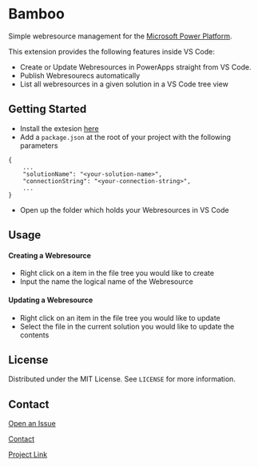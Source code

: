 # Bamboo
Simple webresource management for the [Microsoft Power Platform](https://powerplatform.microsoft.com/en-us/).

This extension provides the following features inside VS Code:

- Create or Update Webresources in PowerApps straight from VS Code.
- Publish Webresourecs automatically
- List all webresources in a given solution in a VS Code tree view

## Getting Started
- Install the extesion [here](google.com)
- Add a `package.json` at the root of your project with the following parameters
```
{
    ...
    "solutionName": "<your-solution-name>",
    "connectionString": "<your-connection-string>",
    ...
}
```
- Open up the folder which holds your Webresources in VS Code


## Usage
#### Creating a Webresource
- Right click on a item in the file tree you would like to create
- Input the name the logical name of the Webresource  

#### Updating a Webresource
- Right click on an item in the file tree you would like to update
- Select the file in the current solution you would like to update the contents

## License

Distributed under the MIT License. See `LICENSE` for more information.
## Contact

[Open an Issue](https://github.com/johnyenter-briars/reverse-date-parser/issues/new)

[Contact](https://root16.com/resources/contact-us/)

[Project Link](https://github.com/Root16/bamboo)